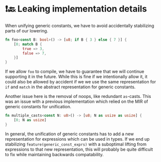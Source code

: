 # ❗🔙 Leaking implementation details

When unifying generic constants, we have to avoid accidentally stabilizing
parts of our lowering.

```rust
fn foo<const B: bool>() -> [u8; if B { 3 } else { 7 }] {
    [0; match B {
        true => 3,
        false => 7,
    }]
}
```

If we allow `foo` to compile, we have to guarantee that we will continue supporting it
in the future. While this is fine if we intentionally allow it, it could also be allowed
by accident if we we use the same representation for `if` and `match` in the abstract representation for
generic constants.

Another issue here is the removal of noops, like redundant `as`-casts. This was an issue with a
previous implementation which relied on the MIR of generic constants for unification.

```rust
fn multiple_casts<const N: u8>() -> [u8; N as usize as usize] {
    [0; N as usize]
}
```

In general, the unification of generic constants has to add a new representation for expressions which can
be used in types. If we end up stabilizing `feature(generic_const_exprs)` with a suboptimal lifting from expressions
to that new representation, this will probably be quite difficult to fix while maintaining backwards compatability.